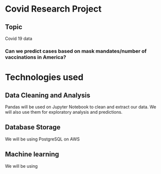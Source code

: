 # Covid Research Project

## Topic

Covid 19 data 
### Can we predict cases based on mask mandates/number of vaccinations in America? 


# Technologies used 
## Data Cleaning and Analysis
Pandas will be used on Jupyter Notebook to clean and extract our data. We will also use them for exploratory analysis and predictions. 

## Database Storage 
We will be using PostgreSQL on AWS 

## Machine learning
We will be using 

